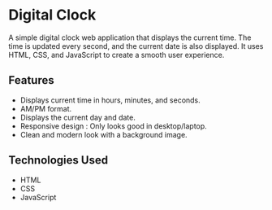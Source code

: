 # Digital Clock

A simple digital clock web application that displays the current time. The time is updated every second, and the current date is also displayed. It uses HTML, CSS, and JavaScript to create a smooth user experience.

## Features

- Displays current time in hours, minutes, and seconds.
- AM/PM format.
- Displays the current day and date.
- Responsive design : Only looks good in desktop/laptop.
- Clean and modern look with a background image.

## Technologies Used

- HTML
- CSS
- JavaScript
